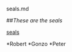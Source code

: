 seals.md

##*These are the seals*

[seals](https://cuteoverload.files.wordpress.com/2009/10/seal-pup.jpg)

*Robert
*Gonzo
*Peter